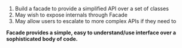 1. Build a facade to provide a simplified API over a set of classes
2. May wish to expose internals through Facade
3. May allow users to escalate to more complex APIs if they need to

**Facade provides a simple, easy to understand/use interface over a sophisticated body of code.** 